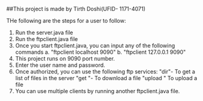 ##This project is made by Tirth Doshi(UFID- 1171-4071)

THe following are the steps for a user to follow: 

1. Run the server.java file
2. Run the ftpclient.java file
3. Once you start ftpclient.java, you can input any of the following commands
   a. "ftpclient localhost 9090"
   b. "ftpclient 127.0.0.1 9090"
4. This project runs on 9090 port number.
5. Enter the user name and password.
6. Once authorized, you can use the following ftp services:
   "dir"- To get a list of files in the server
   "get <filename>"- To download a file
   "upload <filename>" To upload a file
7. You can use multiple clients by running another ftpclient.java file.
